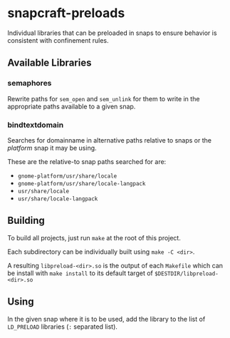 # snapcraft-preloads
Individual libraries that can be preloaded in snaps to ensure behavior is
consistent with confinement rules.

## Available Libraries
### semaphores
Rewrite paths for `sem_open` and `sem_unlink` for them to write in the
appropriate paths available to a given snap.

### bindtextdomain
Searches for domainname in alternative paths relative to snaps or the *platform*
snap it may be using.

These are the relative-to snap paths searched for are:

- `gnome-platform/usr/share/locale`
- `gnome-platform/usr/share/locale-langpack`
- `usr/share/locale`
- `usr/share/locale-langpack`

## Building
To build all projects, just run `make` at the root of this project.

Each subdirectory can be individually built using `make -C <dir>`.

A resulting `libpreload-<dir>.so` is the output of each `Makefile` which can be
install with `make install` to its default target of `$DESTDIR/libpreload-<dir>.so`

## Using
In the given snap where it is to be used, add the library to the list of
`LD_PRELOAD` libraries (`:` separated list).
